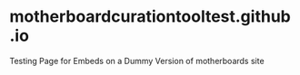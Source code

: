 # motherboardcurationtooltest.github.io
Testing Page for Embeds on a Dummy Version of motherboards site

